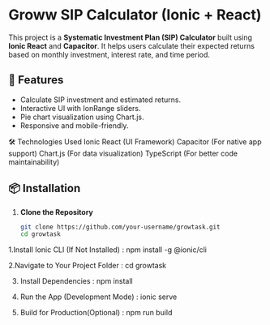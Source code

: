 # Groww SIP Calculator (Ionic + React)

This project is a **Systematic Investment Plan (SIP) Calculator** built using **Ionic React** and **Capacitor**. It helps users calculate their expected returns based on monthly investment, interest rate, and time period.

## 🚀 Features
- Calculate SIP investment and estimated returns.
- Interactive UI with IonRange sliders.
- Pie chart visualization using Chart.js.
- Responsive and mobile-friendly.

🛠️ Technologies Used
Ionic React (UI Framework)
Capacitor (For native app support)
Chart.js (For data visualization)
TypeScript (For better code maintainability)

## 📦 Installation

1. **Clone the Repository**
   ```sh
   git clone https://github.com/your-username/growtask.git
   cd growtask

1.Install Ionic CLI (If Not Installed) :
npm install -g @ionic/cli

2.Navigate to Your Project Folder :
cd growtask

3. Install Dependencies :
npm install
   
4.  Run the App (Development Mode) :
ionic serve

5.  Build for Production(Optional) :
npm run build


   
